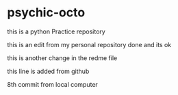 # psychic-octo
this is a python Practice repository 

this is an edit from my personal repository 
done and its ok

this is another change in the redme file 


this line is added from github 

8th commit from local computer
